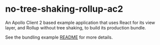 # no-tree-shaking-rollup-ac2

An Apollo Client 2 based example application that uses React for its view layer, and Rollup without tree shaking, to build its production bundle.

See the bundling example [README](../../README.md) for more details.

